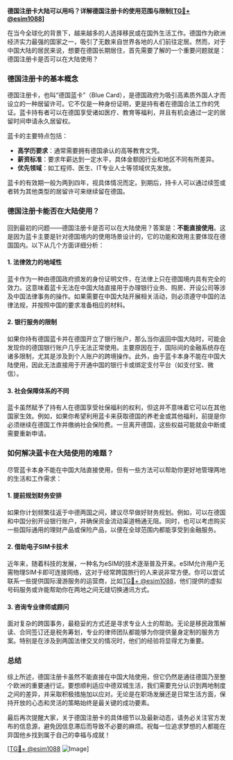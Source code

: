 **德国注册卡大陆可以用吗？详解德国注册卡的使用范围与限制[[TG💪+ @esim1088](https://t.me/s/esim1088)]**

在当今全球化的背景下，越来越多的人选择移民或在国外生活工作。德国作为欧洲经济实力最强的国家之一，吸引了无数来自世界各地的人们前往定居。然而，对于中国大陆的居民来说，想要在德国长期居住，首先需要了解的一个重要问题就是：德国注册卡是否可以在大陆使用？

### 德国注册卡的基本概念

德国注册卡，也叫“德国蓝卡”（Blue Card），是德国政府为吸引高素质外国人才而设立的一种居留许可。它不仅是一种身份证明，更是持有者在德国合法工作的凭证。蓝卡持有者可以在德国享受诸如医疗、教育等福利，并且有机会通过一定的居留时间申请永久居留权。

蓝卡的主要特点包括：
- **高学历要求**：通常需要拥有德国承认的高等教育文凭。
- **薪资标准**：要求年薪达到一定水平，具体金额因行业和地区不同有所差异。
- **优先领域**：如工程师、医生、IT专业人士等领域优先发放。

蓝卡的有效期一般为两到四年，视具体情况而定。到期后，持卡人可以通过续签或者转为其他类型的居留许可来继续留在德国。

### 德国注册卡能否在大陆使用？

回到最初的问题——德国注册卡是否可以在大陆使用？答案是：**不能直接使用**。这是因为蓝卡主要是针对德国境内的使用场景设计的，它的功能和效用主要体现在德国国内。以下从几个方面详细分析：

#### 1. **法律效力的地域性**
蓝卡作为一种由德国政府颁发的身份证明文件，在法律上只在德国境内具有完全的效力。这意味着蓝卡无法在中国大陆直接用于办理银行业务、购房、开设公司等涉及中国法律事务的操作。如果需要在中国大陆开展相关活动，则必须遵守中国的法律法规，并按照中国的要求准备相应的材料。

#### 2. **银行服务的限制**
如果你持有德国蓝卡并在德国开立了银行账户，那么当你返回中国大陆时，可能会发现你的德国银行账户几乎无法正常使用。主要原因在于，国际间的金融系统存在诸多限制，尤其是涉及到个人账户的跨境操作。此外，由于蓝卡本身不能在中国大陆使用，因此无法直接用于开通中国的银行卡或绑定支付平台（如支付宝、微信）。

#### 3. **社会保障体系的不同**
蓝卡虽然赋予了持有人在德国享受社保福利的权利，但这并不意味着它可以在其他国家生效。例如，如果你希望利用蓝卡来获取德国的养老金或其他福利，前提是你必须继续在德国工作并缴纳社会保险费。一旦离开德国，这些权益可能就会中断或需要重新申请。

### 如何解决蓝卡在大陆使用的难题？

尽管蓝卡本身不能在中国大陆直接使用，但有一些方法可以帮助你更好地管理两地的生活和工作需求：

#### 1. **提前规划财务安排**
如果你计划频繁往返于中德两国之间，建议尽早做好财务规划。例如，可以在德国和中国分别开设银行账户，并确保资金流动渠道畅通无阻。同时，也可以考虑购买一些国际通用的理财产品或保险产品，以便在全球范围内都能享受到金融服务。

#### 2. **借助电子SIM卡技术**
近年来，随着科技的发展，一种名为eSIM的技术逐渐普及开来。eSIM允许用户无需物理SIM卡即可连接网络，这对于经常跨国旅行的人来说非常方便。你可以尝试联系一些提供国际漫游服务的运营商，比如[TG💪+ @esim1088](https://t.me/s/esim1088)，他们提供的虚拟号码服务或许能帮助你在两地之间无缝切换通讯方式。

#### 3. **咨询专业律师或顾问**
面对复杂的跨国事务，最稳妥的方式还是寻求专业人士的帮助。无论是移民政策解读、合同签订还是税务筹划，专业的律师团队都能够为你提供量身定制的服务方案。特别是在涉及到两国法律交叉的情况时，他们的经验将显得尤为重要。

### 总结

综上所述，德国注册卡虽然不能直接在中国大陆使用，但它仍然是通往德国乃至整个欧洲的重要通行证。要想顺利适应中德双城生活，我们需要充分认识到两地制度之间的差异，并采取积极措施加以应对。无论是在职场发展还是日常生活方面，保持开放的心态和灵活的策略始终是最关键的成功要素。

最后再次提醒大家，关于德国注册卡的具体细节以及最新动态，请务必关注官方发布的信息源，避免因信息滞后而导致不必要的麻烦。祝每一位追求梦想的人都能在异国他乡找到属于自己的幸福与成就！

[[TG💪+ @esim1088](https://t.me/s/esim1088) ![Image](https://i.postimg.cc/4NQfJmqS/Snipaste-2025-05-13-00-14-12.png)]